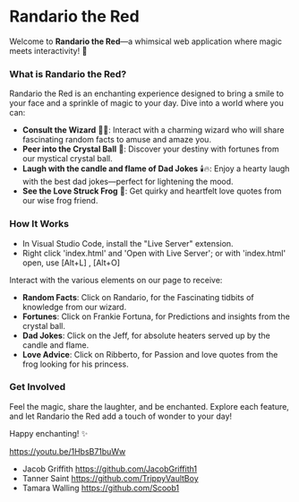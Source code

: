 # Randario the Red

Welcome to **Randario the Red**—a whimsical web application where magic meets interactivity! 🌟

### What is Randario the Red?

Randario the Red is an enchanting experience designed to bring a smile to your face and a sprinkle of magic to your day. Dive into a world where you can:

- **Consult the Wizard** 🧙‍♂️: Interact with a charming wizard who will share fascinating random facts to amuse and amaze you.
- **Peer into the Crystal Ball** 🔮: Discover your destiny with fortunes from our mystical crystal ball.
- **Laugh with the candle and flame of Dad Jokes** 🕯️🔥: Enjoy a hearty laugh with the best dad jokes—perfect for lightening the mood.
- **See the Love Struck Frog** 🐸: Get quirky and heartfelt love quotes from our wise frog friend.

### How It Works

- In Visual Studio Code, install the "Live Server" extension. 
- Right click 'index.html' and 'Open with Live Server'; or with 'index.html' open, use [Alt+L] , [Alt+O]

Interact with the various elements on our page to receive:

- **Random Facts**: Click on Randario, for the Fascinating tidbits of knowledge from our wizard.
- **Fortunes**: Click on Frankie Fortuna, for Predictions and insights from the crystal ball.
- **Dad Jokes**: Click on the Jeff, for absolute heaters served up by the candle and flame.
- **Love Advice**: Click on Ribberto, for Passion and love quotes from the frog looking for his princess.

### Get Involved

Feel the magic, share the laughter, and be enchanted. Explore each feature, and let Randario the Red add a touch of wonder to your day!


Happy enchanting! ✨

<https://youtu.be/1HbsB71buWw>

- Jacob Griffith <https://github.com/JacobGriffith1>
- Tanner Saint <https://github.com/TrippyVaultBoy>
- Tamara Walling <https://github.com/Scoob1>
